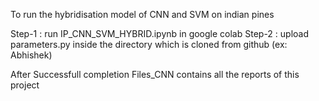To run the hybridisation model of CNN and SVM on indian pines

Step-1 : run IP_CNN_SVM_HYBRID.ipynb in google colab
Step-2 : upload parameters.py inside the directory which is cloned from github (ex: Abhishek)


After Successfull completion Files_CNN contains all the reports of this project